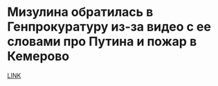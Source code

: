 # Мизулина обратилась в Генпрокуратуру из-за видео с ее словами про Путина и пожар в Кемерово



[LINK](https://varlamov.ru/2851643.html)
